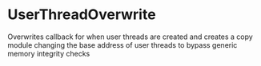 # UserThreadOverwrite
Overwrites callback for when user threads are created and creates a copy module changing the base address of user threads to bypass generic memory integrity checks
